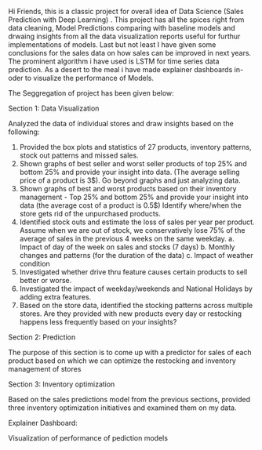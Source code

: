 Hi Friends, this is a classic project for overall idea of Data Science (Sales Prediction with Deep Learning) . This project has all the spices right from data cleaning, Model Predictions comparing with baseline models and drwaing insights from all the data visualization reports useful for furthur implementations of models. Last but not least I have given some conclusions for the sales data on how sales can be improved in next years. The prominent algorithm i have used is LSTM for time series data prediction. As a desert to the meal i have made explainer dashboards in-oder to visualize the performance of Models.


The Seggregation of project has been given below:

Section 1: Data Visualization

Analyzed the data of individual stores and draw insights based on the following:

  1.	Provided the box plots and statistics of 27 products, inventory patterns, stock out patterns and missed sales.
  2.	Shown graphs of best seller and worst seller products of top 25% and bottom 25% and provide your insight into data. (The average selling price of a product is 3$). Go beyond graphs and just analyzing data.
  3.	Shown graphs of best and worst products based on their inventory management - Top 25% and bottom 25% and provide your insight into data (the average cost of a product is 0.5$) Identify where/when the store gets rid of the unpurchased products.
  4.	Identified stock outs and estimate the loss of sales per year per product. Assume when we are out of stock, we conservatively lose 75% of the average of sales in the previous 4 weeks on the same weekday.
      a.	Impact of day of the week on sales and stocks (7 days)
      b.	Monthly changes and patterns (for the duration of the data)
      c.	Impact of weather condition
  6.	Investigated whether drive thru feature causes certain products to sell better or worse.
  7.	Investigated the impact of weekday/weekends and National Holidays by adding extra features.
  8.	Based on the store data, identified the stocking patterns across multiple stores. Are they provided with new products every day or restocking happens less frequently based on your insights? 
  
  
  
Section 2:  Prediction

The purpose of this section is to come up with a predictor for sales of each product based on which we can optimize the restocking and inventory management of stores

Section 3:  Inventory optimization

Based on the sales predictions model from the previous sections, provided three inventory optimization initiatives and examined them on my data.

Explainer Dashboard:

Visualization of performance of pediction models

